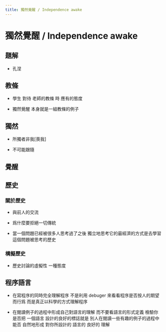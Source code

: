 ```yaml
---
title: 獨然覺醒 / Independence awake
---
```


# 獨然覺醒 / Independence awake

## 題解

- 孔涅

## 教條

- 學生 對待 老師的教條 時 應有的態度

- 獨然覺醒 本身就是一組教條的例子

## 獨然

- 所獨者非我[喪我]

- 不可能跟隨

## 覺醒

## 歷史

### 關於歷史

- 與前人的交流

- 爲什麼要拒絕一切傳統

- 當一個問題已經被很多人思考過了之後
  獨立地思考它的最經濟的方式是去學習這個問題被思考的歷史

### 構擬歷史

- 歷史討論的虛擬性
  一種態度

## 程序語言

- 在寫程序的同時完全理解程序
  不是利用 debuger 來看看程序是否按人的期望而行爲
  而是真正以科學的方式理解程序

- 在閱讀例子的過程中形成自己對語言的理解
  而不要看語言的形式定義
  檢驗你是否把 一個語言 設計的良好的標誌就是
  別人在閱讀一些有趣的例子的過程中
  能否 自然地形成 對你所設計的 語言的 良好的 理解
